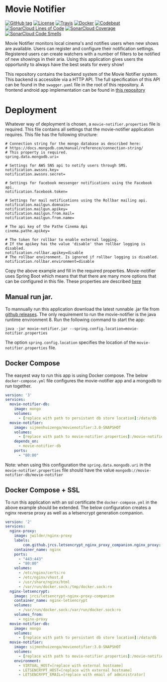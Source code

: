# Movie Notifier
[![GitHub tag](https://img.shields.io/github/release/sijmenhuizenga/Movie-Notifier.svg)](https://github.com/SijmenHuizenga/Movie-Notifier/releases)
[![License](https://img.shields.io/github/license/sijmenhuizenga/movie-notifier.svg)](https://github.com/SijmenHuizenga/Movie-Notifier/blob/develop/license.txt)
[![Travis](https://travis-ci.org/SijmenHuizenga/Movie-Notifier.svg?branch=develop)](https://travis-ci.org/SijmenHuizenga/Movie-Notifier)
[![Docker](https://img.shields.io/badge/docker%20image-available-brightgreen.svg)](https://hub.docker.com/r/sijmenhuizenga/movienotifier/)
[![Codebeat](https://codebeat.co/badges/02e75a98-a0e0-4afe-aada-30b8a28beb12)](https://codebeat.co/projects/github-com-sijmenhuizenga-movie-notifier-develop)
[![SonarCloud Lines of Code](https://sonarcloud.io/api/badges/measure?key=it.sijmen:movie-notifier:develop&metric=ncloc)](https://sonarcloud.io/dashboard?id=it.sijmen%3Amovie-notifier%3Adevelop)
[![SonarCloud Coverage](https://sonarcloud.io/api/badges/measure?key=it.sijmen:movie-notifier:develop&metric=coverage)](https://sonarcloud.io/dashboard?id=it.sijmen%3Amovie-notifier%3Adevelop)
[![SonarCloud Code Smells](https://sonarcloud.io/api/badges/measure?key=it.sijmen:movie-notifier:develop&metric=code_smells)](https://sonarcloud.io/dashboard?id=it.sijmen%3Amovie-notifier%3Adevelop)


Movie Notifier monitors local cinema's and notifies users when new shows are available. Users can register and configure their notification settings. Registered users can create watchers with a number of filters to be notified of new showings in their aria. Using this application gives users the opportunity to always have the best seats for every show!

This repository contains the backend system of the Movie Notifier system. This backend is accessible via a HTTP API. The full specification of this API can be found in the `swagger.yaml` file in the root of this repository.
A frontend android app implementation can be found in [this repository](https://github.com/jpelgrom/Movie-Notifier-Android)

# Deployment

Whatever way of deployment is chosen, a `movie-notifier.properties` file is required. This file contains all settings that the movie-notifier application requires. This file has the following structure:
```properties
# Connection string for the mongo database as described here:
# https://docs.mongodb.com/manual/reference/connection-string/
# This property is required.
spring.data.mongodb.uri=

# Settings for AWS SNS api to notify users through SMS.
notification.awssns.key=
notification.awssns.secret=

# Settings for facebook messenger notifications using the Facebook api.
notification.facebook.token=

# Settings for mail notifications using the Rollbar mailing api.
notification.mailgun.domnain=
notification.mailgun.apikey=
notification.mailgun.from.mail=
notification.mailgun.from.name=

# The api key of the Pathe Cinema Api
cinema.pathe.apikey=

# The token for rollbar to enable external logging.
# If the apikey has the value 'disable' than rollbar logging is disabled.
notification.rollbar.apikey=disable
# The rollbar environment. Is ignored if rollbar logging is disabled.
notification.rollbar.environment=disable
```
Copy the above example and fill in the required properties. Movie-notifier uses Spring Boot which means that that there are many more options that can be configured in this file. These properties are described [here](https://docs.spring.io/spring-boot/docs/current/reference/html/common-application-properties.html)

## Manual run jar. 
To mannually run this application download the latest runnable .jar file from [github releases](https://github.com/SijmenHuizenga/Movie-Notifier/releases). The only requirement to run the movie-notifier is the java runtime environment 8. Run the following command to start the app:

``java -jar movie-notifier.jar --spring.config.location=movie-notifier.properties``

The option `spring.config.location` specifies the location of the `movie-notifier.properties` file.


## Docker Compose
The easyest way to run this app is using Docker compose. The below `docker-compose.yml` file configures the movie-notifier app and a mongodb to run together. 

```yaml
version: '3'
services:
  movie-notifier-db:
    image: mongo
    volumes:
      - [replace with path to persistant db store location]:/data/db
  movie-notifier:
    image: sijmenhuizenga/movienotifier:3.0-SNAPSHOT
    volumes:
      - [replace with path to movie-notifier.properties]:/movie-notifier.properties
    depends_on:
      - movie-notifier-db
    ports:
      - "80:80"
```

Note: when using this configuration the `spring.data.mongodb.uri` in the `movie-notifier.properties` file should have the value `mongodb://movie-notifier-db/movie-notifier`

## Docker Compose + SSL
To run this application with an ssl certificate the `docker-compose.yml` in the above example should be extended. The below configuration creates a nginx reverse proxy as well as a letsencrypt generation companion. 
```yaml
version: '2'
services:
  nginx-proxy:
    image: jwilder/nginx-proxy
    labels:
        com.github.jrcs.letsencrypt_nginx_proxy_companion.nginx_proxy: "true"
    container_name: nginx
    ports:
      - "443:443"
      - "80:80"
    volumes:
      - /etc/nginx/certs:ro
      - /etc/nginx/vhost.d
      - /usr/share/nginx/html
      - /var/run/docker.sock:/tmp/docker.sock:ro
  nginx-letsencrypt:
    image: jrcs/letsencrypt-nginx-proxy-companion
    container_name: nginx-letsencrypt
    volumes:
      - /var/run/docker.sock:/var/run/docker.sock:ro
    volumes_from:
      - nginx-proxy
  movie-notifier-db:
    image: mongo
    volumes:
      - [replace with path to persistant db store location]:/data/db
  movie-notifier:
    image: sijmenhuizenga/movienotifier:3.0-SNAPSHOT
    volumes:
      - [replace with path to movie-notifier.properties]:/movie-notifier.properties
    environment:
      - VIRTUAL_HOST=[replace with external hostname]
      - LETSENCRYPT_HOST=[replace with external hostname]
      - LETSENCRYPT_EMAIL=[replace with email of administrator]
```